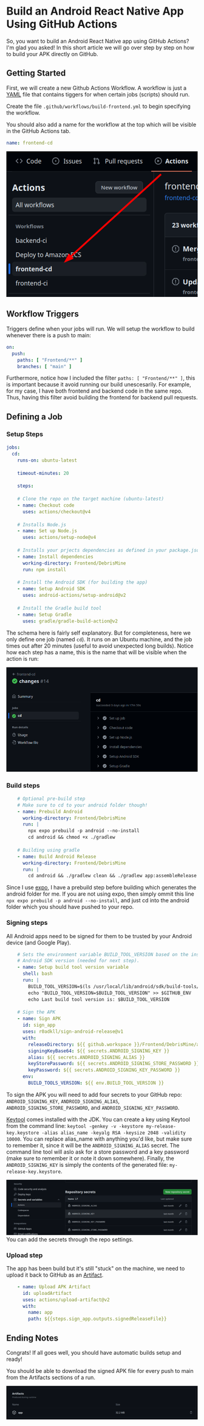 # Build an Android React Native App Using GitHub Actions

So, you want to build an Android React Native app using GitHub Actions? I'm glad
you asked! In this short article we will go over step by step on how to build
your APK directly on GitHub.

## Getting Started

First, we will create a new Github Actions Workflow. A workflow is just a
[YAML](https://yaml.org/) file that contains tiggers for when certain jobs
(scripts) should run. 

Create the file `.github/workflows/build-frontend.yml` to begin specifying the
workflow.

You should also add a name for the workflow at the top which will be visible in
the GitHub Actions tab.

```yml
name: frontend-cd
```

![](./assets/actions-list.png)

## Workflow Triggers 

Triggers define when your jobs will run. We will setup the workflow to build
whenever there is a push to main:

```yml
on:
  push: 
    paths: [ "Frontend/**" ]
    branches: [ "main" ]
```

Furthermore, notice how I included the filter `paths: [ "Frontend/**" ]`, this
is important because it avoid running our build unescesarily. For example, for
my case, I have both frontend and backend code in the same repo. Thus, having
this filter avoid building the frontend for backend pull requests.

## Defining a Job

### Setup Steps

```yml
jobs:
  cd:
    runs-on: ubuntu-latest

    timeout-minutes: 20

    steps:

    # Clone the repo on the target machine (ubuntu-latest)
    - name: Checkout code
      uses: actions/checkout@v4

    # Installs Node.js
    - name: Set up Node.js
      uses: actions/setup-node@v4

    # Installs your prjects dependencies as defined in your package.json file
    - name: Install dependencies
      working-directory: Frontend/DebrisMine
      run: npm install

    # Install the Android SDK (for building the app)
    - name: Setup Android SDK
      uses: android-actions/setup-android@v2

    # Install the Gradle build tool
    - name: Setup Gradle
      uses: gradle/gradle-build-action@v2
```

The schema here is fairly self explanatory. But for completeness, here we only
define one job (named `cd`). It runs on an Ubuntu machine, and the job times out
after 20 minutes (useful to avoid unexpected long builds). Notice how each step
has a name, this is the name that will be visible when the action is run:

![](./assets/action-steps.png)

### Build steps

```yml
    # Optional pre-build step
    # Make sure to cd to your android folder though!
    - name: Prebuild Android
      working-directory: Frontend/DebrisMine
      run: |
        npx expo prebuild -p android --no-install
        cd android && chmod +x ./gradlew

    # Building using gradle
    - name: Build Android Release
      working-directory: Frontend/DebrisMine
      run: |
        cd android && ./gradlew clean && ./gradlew app:assembleRelease
```

Since I use [expo](https://expo.dev/), I have a prebuild step before building
which generates the android folder for me. If you are not using expo, then
simply ommit this line `npx expo prebuild -p android --no-install`, and just cd
into the android folder which you should have pushed to your repo.

### Signing steps

All Android apps need to be signed for them to be trusted by your Android device
(and Google Play).

```yml
    # Sets the environment variable BUILD_TOOL_VERSION based on the installed
    # Android SDK version (needed for next step).
    - name: Setup build tool version variable
      shell: bash
      run: |
        BUILD_TOOL_VERSION=$(ls /usr/local/lib/android/sdk/build-tools/ | tail -n 1)
        echo "BUILD_TOOL_VERSION=$BUILD_TOOL_VERSION" >> $GITHUB_ENV
        echo Last build tool version is: $BUILD_TOOL_VERSION

    # Sign the APK
    - name: Sign APK
      id: sign_app
      uses: r0adkll/sign-android-release@v1
      with:
        releaseDirectory: ${{ github.workspace }}/Frontend/DebrisMine/android/app/build/outputs/apk/release
        signingKeyBase64: ${{ secrets.ANDROID_SIGNING_KEY }}
        alias: ${{ secrets.ANDROID_SIGNING_ALIAS }}
        keyStorePassword: ${{ secrets.ANDROID_SIGNING_STORE_PASSWORD }}
        keyPassword: ${{ secrets.ANDROID_SIGNING_KEY_PASSWORD }}
      env:
        BUILD_TOOLS_VERSION: ${{ env.BUILD_TOOL_VERSION }}
```

To sign the APK you will need to add four secrets to your GitHub repo:
`ANDROID_SIGNING_KEY`, `ANDROID_SIGNING_ALIAS`,
`ANDROID_SIGNING_STORE_PASSWORD`, and `ANDROID_SIGNING_KEY_PASSWORD`.

[Keytool](https://docs.oracle.com/javase/7/docs/technotes/tools/solaris/keytool.html)
comes installed with the JDK. You can create a key using Keytool from the
command line: `keytool -genkey -v -keystore my-release-key.keystore -alias
alias_name -keyalg RSA -keysize 2048 -validity 10000`. You can replace
alias_name with anything you'd like, but make sure to remember it, since it will
be the `ANDROID_SIGNING_ALIAS` secret. The command line tool will aslo ask for a
store password and a key password (make sure to remember it or note it down
somewhere). Finally, the `ANDROID_SIGNING_KEY` is simply the contents of the
generated file: `my-release-key.keystore`.

![](./assets/actions-secrets.png)
You can add the secrets through the repo settings. 

### Upload step

The app has been build but it's still "stuck" on the machine, we need to upload
it back to GitHub as an
[Artifact](https://docs.github.com/en/actions/using-workflows/storing-workflow-data-as-artifacts).

```yml
    - name: Upload APK Artifact
      id: uploadArtifact
      uses: actions/upload-artifact@v2
      with:
        name: app
        path: ${{steps.sign_app.outputs.signedReleaseFile}}
```

## Ending Notes

Congrats! If all goes well, you should have automatic builds setup and ready!

You should be able to download the signed APK file for every push to main from
the Artifacts sections of a run.

![](./assets/action-artifacts.png)
